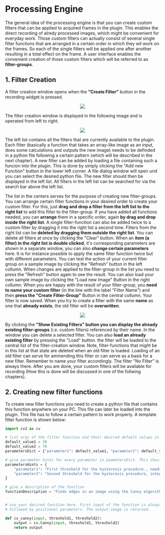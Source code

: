 # Processing Engine

The general idea of the processing engine is that you can create custom filters that can be applied to acquired frames in the plugin. This enables the direct recording of alredy processed images, which might be convenient for everyday work. Those custom filters can actually consist of several single filter functions that are arranged in a certain order in which they wil work on the frames. So each of the single filters will be applied one after another resulting in a total effect on the frame. A user interface enables the convenient creation of those custom filters which will be referred to as **filter-groups**.

## 1. Filter Creation

A filter creation window opens when the **"Create Filter"** button in the recording widget is pressed.

<p align="center">
  <img src="./create-filter.png.png">
</p>

The filter creation window is displayed in the following image and is operated from left to right.

<p align="center">
  <img src="./filter-creation-window.png">
</p>

The left list contains all the filters that are currently available to the plugin. Each filter (basically a function that takes an array-like image as an input, does some calculations and outputs the new image) needs to be definded in a python file following a certain pattern (which will be described in the next chapter). A new filter can be added by loading a file containing such a funcion into the plugin. This is done by simply clicking the "Add new Function" button in the lower left corner. A file dialog window will open und you can select the desired python file. The new filter should then be displayed in the left list. All filters in the left list can be searched for via the search bar above the left list.

The list in the centers serves for the purpose of creating new filter-groups. You can arrange certain filter functions in your desired order to create your custom filter. For this, just **drag and drop a filter from the left list to the right list** to add this filter to the filter-group. If you have added all functions needed, you can **arrange** them in a specific order, again **by drag and drop inside the right list**. A single filter-function can also be added twice to a custom filter by dragging it into the right list a second time. Filters from the right list can be **deleted by dragging them outside the right list**. You can delete all filters at once by clicking the "Clear" button. When an **item (a filter) in the right list is double clicked**, it's corresponding parameters are shown in a separate window, you can also **change certain parameters** here. It is for instance possible to apply the same filter function twice but with different parameters. You can test the action of your current filter group on a sample image by clicking the "Refresh" button in the left collumn. When changes are applied to the filter-group in the list you need to press the "Refresh" button again to see the result. You can also load your own sample image by clicking the "Load new Image" Button in the right collumn. When you are happy with the result of your filter-group, you **need to name your custom filter** (in the line with the label "Filter Name") and then **press the "Create Filter-Group"** Button in the central collumn. Your filter is now saved. When you try to create a filter with the same **name** as one that **already exists**, the old filter will be **overwritten**.

<p align="center">
  <img src="./existing-filters.png">
</p>

By clicking the **"Show Existing Filters" button you can display the already existing filter-groups** (i.e. custom filters) referenced by their name. In the window you can delete a selected filter. You can also **load an already existing filter** by pressing the "Load" button. the filter will be loaded to the central list of the filter-creation window. Note, filter-functions that might be in this list at that state are deleted when an old filter is loaded. Loading of an old filter can serve for ammending this filter or can serve as a basis for a new filter. Remember to name your filter accordingly.
The filter "No Filter" is always there. 
After you are done, your custom filters will be available for recording (How this is done will be discussed in one of the follwing chapters). 

## 2. Creating new filter functions

To create new filter functions you need to create a python file that contains this function anywhere on your PC. This file can later be loaded into the plugin. This file has to follow a certain pattern to work properly.
A template filter function is shown below:

```py
import cv2 as cv

# list args of the filter function and their desired default values in the parameterDict
default_value1 = 20
default_value2 = 70
parametersDict = {"parameter1": default_value1, "parameter2": default_value2}

# give parameter hints for every parameter in paametersDict. This should contain a description as well as a hint which values (like:possible range, even/uneven numbers, parameter1 has to be larger than parameter2 ...) are allowed and which data-type is required.
parametersHints = {
    "parameter1": "First threshold for the hysteresis procedure., needs to be smaller than parameter2, integer values",
    "parameter2": "Second threshold for the hysteresis procedure, integer values",
}

# give a description of the function
functionDescription = "Finds edges in an image using the Canny algorithm. The function finds edges in the input image and marks them in the output map edges using the Canny algorithm. The smallest value between threshold1 and threshold2 is used for edge linking. The largest value is used to find initial segments of strong edges. See http://en.wikipedia.org/wiki/Canny_edge_detector"


# use your desired function here. First input of the function is always the input-image.
# Followed by positional parameters. The output-image is returned.

def cv_canny(input, threshold1, threshold2):
    output = cv.Canny(input, threshold1, threshold2)
    return output
```







